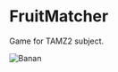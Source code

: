 # FruitMatcher
Game for TAMZ2 subject.

![Banan](https://www.organicfacts.net/wp-content/uploads/2013/05/Banana3-1020x765.jpg)
